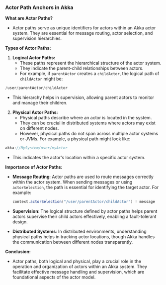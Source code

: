 
### Actor Path Anchors in Akka

**What are Actor Paths?**
- Actor paths serve as unique identifiers for actors within an Akka actor system. They are essential for message routing, actor selection, and supervision hierarchies.

**Types of Actor Paths:**
1. **Logical Actor Paths:**
    - These paths represent the hierarchical structure of the actor system.
    - They indicate the parent-child relationships between actors.
    - For example, if `parentActor` creates a `childActor`, the logical path of `childActor` might be:

  ```scala
/user/parentActor/childActor
```
- This hierarchy helps in supervision, allowing parent actors to monitor and manage their children.

2. **Physical Actor Paths:**
    - Physical paths describe where an actor is located in the system.
    - They can be crucial in distributed systems where actors may exist on different nodes.
    - However, physical paths do not span across multiple actor systems or JVMs. For example, a physical path might look like:

  ```scala
akka://MySystem/user/myActor
```
- This indicates the actor's location within a specific actor system.

**Importance of Actor Paths:**
- **Message Routing**: Actor paths are used to route messages correctly within the actor system. When sending messages or using `actorSelection`, the path is essential for identifying the target actor. For example:

   ```scala
   context.actorSelection("/user/parentActor/childActor") ! message

- **Supervision**: The logical structure defined by actor paths helps parent actors supervise their child actors effectively, enabling a fault-tolerant design.

- **Distributed Systems**: In distributed environments, understanding physical paths helps in tracking actor locations, though Akka handles the communication between different nodes transparently.

**Conclusion:**
- Actor paths, both logical and physical, play a crucial role in the operation and organization of actors within an Akka system. They facilitate effective message handling and supervision, which are foundational aspects of the actor model.
